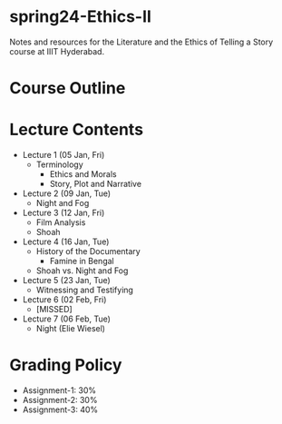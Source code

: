 # spring24-Ethics-II
Notes and resources for the Literature and the Ethics of Telling a Story course at IIIT Hyderabad.

# Course Outline

# Lecture Contents
* Lecture 1 (05 Jan, Fri)
    - Terminology
        - Ethics and Morals
        - Story, Plot and Narrative
* Lecture 2 (09 Jan, Tue)
    - Night and Fog
* Lecture 3 (12 Jan, Fri)
    - Film Analysis
    - Shoah
* Lecture 4 (16 Jan, Tue)
    - History of the Documentary
        - Famine in Bengal
    - Shoah vs. Night and Fog
* Lecture 5 (23 Jan, Tue)
    - Witnessing and Testifying
* Lecture 6 (02 Feb, Fri)
    - [MISSED]
* Lecture 7 (06 Feb, Tue)
    - Night (Elie Wiesel)

# Grading Policy
* Assignment-1: 30%
* Assignment-2: 30%
* Assignment-3: 40%